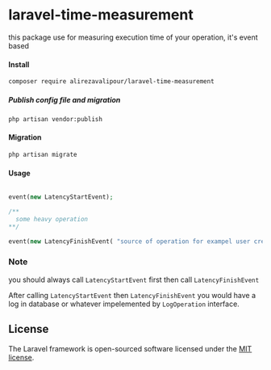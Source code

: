 # laravel-time-measurement

this package use for measuring execution time of your operation, it's  event based

#### Install
```bash
composer require alirezavalipour/laravel-time-measurement
```
##### Publish config file and migration
```bash
php artisan vendor:publish 
```
#### Migration
```bash
php artisan migrate
```
#### Usage

```php

event(new LatencyStartEvent);

/**
  some heavy operation
**/

event(new LatencyFinishEvent( "source of operation for exampel user create controller" , "#tag1#tag2"));

```
### Note
you should always call  ``` LatencyStartEvent ``` first then call ``` LatencyFinishEvent ```

After calling ``` LatencyStartEvent ``` then ``` LatencyFinishEvent ``` you would have a log in database or whatever impelemented by ``` LogOperation ``` interface.


## License

The Laravel framework is open-sourced software licensed under the [MIT license](https://opensource.org/licenses/MIT).
